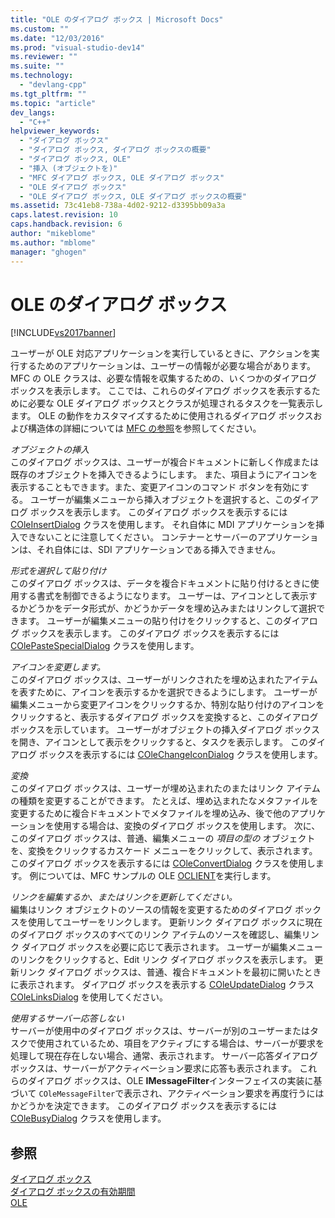 ```yaml
---
title: "OLE のダイアログ ボックス | Microsoft Docs"
ms.custom: ""
ms.date: "12/03/2016"
ms.prod: "visual-studio-dev14"
ms.reviewer: ""
ms.suite: ""
ms.technology: 
  - "devlang-cpp"
ms.tgt_pltfrm: ""
ms.topic: "article"
dev_langs: 
  - "C++"
helpviewer_keywords: 
  - "ダイアログ ボックス"
  - "ダイアログ ボックス, ダイアログ ボックスの概要"
  - "ダイアログ ボックス, OLE"
  - "挿入 (オブジェクトを)"
  - "MFC ダイアログ ボックス, OLE ダイアログ ボックス"
  - "OLE ダイアログ ボックス"
  - "OLE ダイアログ ボックス, OLE ダイアログ ボックスの概要"
ms.assetid: 73c41eb8-738a-4d02-9212-d3395bb09a3a
caps.latest.revision: 10
caps.handback.revision: 6
author: "mikeblome"
ms.author: "mblome"
manager: "ghogen"
---
```

# OLE のダイアログ ボックス
[!INCLUDE[vs2017banner](../assembler/inline/includes/vs2017banner.md)]

ユーザーが OLE 対応アプリケーションを実行しているときに、アクションを実行するためのアプリケーションは、ユーザーの情報が必要な場合があります。  MFC の OLE クラスは、必要な情報を収集するための、いくつかのダイアログ ボックスを表示します。  ここでは、これらのダイアログ ボックスを表示するために必要な OLE ダイアログ ボックスとクラスが処理されるタスクを一覧表示します。  OLE の動作をカスタマイズするために使用されるダイアログ ボックスおよび構造体の詳細については [MFC の参照](../mfc/mfc-desktop-applications.md)を参照してください。  
  
 *オブジェクトの挿入*  
 このダイアログ ボックスは、ユーザーが複合ドキュメントに新しく作成または既存のオブジェクトを挿入できるようにします。  また、項目ようにアイコンを表示することもできます。また、変更アイコンのコマンド ボタンを有効にする。  ユーザーが編集メニューから挿入オブジェクトを選択すると、このダイアログ ボックスを表示します。  このダイアログ ボックスを表示するには [COleInsertDialog](../mfc/reference/coleinsertdialog-class.md) クラスを使用します。  それ自体に MDI アプリケーションを挿入できないことに注意してください。  コンテナーとサーバーのアプリケーションは、それ自体には、SDI アプリケーションである挿入できません。  
  
 *形式を選択して貼り付け*  
 このダイアログ ボックスは、データを複合ドキュメントに貼り付けるときに使用する書式を制御できるようになります。  ユーザーは、アイコンとして表示するかどうかをデータ形式が、かどうかデータを埋め込みまたはリンクして選択できます。  ユーザーが編集メニューの貼り付けをクリックすると、このダイアログ ボックスを表示します。  このダイアログ ボックスを表示するには [COlePasteSpecialDialog](../mfc/reference/colepastespecialdialog-class.md) クラスを使用します。  
  
 *アイコンを変更します。*  
 このダイアログ ボックスは、ユーザーがリンクされたを埋め込まれたアイテムを表すために、アイコンを表示するかを選択できるようにします。  ユーザーが編集メニューから変更アイコンをクリックするか、特別な貼り付けのアイコンをクリックすると、表示するダイアログ ボックスを変換すると、このダイアログ ボックスを示しています。  ユーザーがオブジェクトの挿入ダイアログ ボックスを開き、アイコンとして表示をクリックすると、タスクを表示します。  このダイアログ ボックスを表示するには [COleChangeIconDialog](../mfc/reference/colechangeicondialog-class.md) クラスを使用します。  
  
 *変換*  
 このダイアログ ボックスは、ユーザーが埋め込まれたのまたはリンク アイテムの種類を変更することができます。  たとえば、埋め込まれたなメタファイルを変更するために複合ドキュメントでメタファイルを埋め込み、後で他のアプリケーションを使用する場合は、変換のダイアログ ボックスを使用します。  次に、このダイアログ ボックスは、普通、編集メニューの *項目の型の* オブジェクトを、変換をクリックするカスケード メニューをクリックして、表示されます。  このダイアログ ボックスを表示するには [COleConvertDialog](../mfc/reference/coleconvertdialog-class.md) クラスを使用します。  例については、MFC サンプルの OLE [OCLIENT](../top/visual-cpp-samples.md)を実行します。  
  
 *リンクを編集するか、またはリンクを更新してください。*  
 編集はリンク オブジェクトのソースの情報を変更するためのダイアログ ボックスを使用してユーザーをリンクします。  更新リンク ダイアログ ボックスに現在のダイアログ ボックスのすべてのリンク アイテムのソースを確認し、編集リンク ダイアログ ボックスを必要に応じて表示されます。  ユーザーが編集メニューのリンクをクリックすると、Edit リンク ダイアログ ボックスを表示します。  更新リンク ダイアログ ボックスは、普通、複合ドキュメントを最初に開いたときに表示されます。  ダイアログ ボックスを表示する [COleUpdateDialog](../Topic/COleUpdateDialog%20Class.md) クラス [COleLinksDialog](../mfc/reference/colelinksdialog-class.md) を使用してください。  
  
 *使用するサーバー応答しない*  
 サーバーが使用中のダイアログ ボックスは、サーバーが別のユーザーまたはタスクで使用されているため、項目をアクティブにする場合は、サーバーが要求を処理して現在存在しない場合、通常、表示されます。  サーバー応答ダイアログ ボックスは、サーバーがアクティベーション要求に応答も表示されます。  これらのダイアログ ボックスは、OLE **IMessageFilter**インターフェイスの実装に基づいて `COleMessageFilter`で表示され、アクティベーション要求を再度行うにはかどうかを決定できます。  このダイアログ ボックスを表示するには [COleBusyDialog](../mfc/reference/colebusydialog-class.md) クラスを使用します。  
  
## 参照  
 [ダイアログ ボックス](../mfc/dialog-boxes.md)   
 [ダイアログ ボックスの有効期間](../mfc/life-cycle-of-a-dialog-box.md)   
 [OLE](../mfc/ole-in-mfc.md)